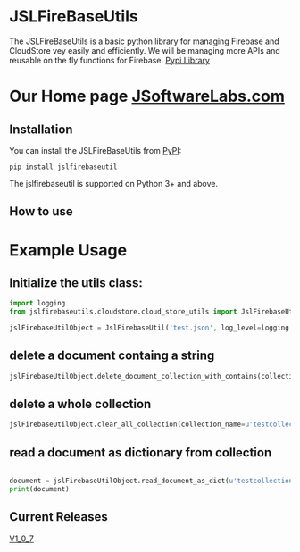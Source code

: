 # JSLFireBaseUtils

The JSLFireBaseUtils is a basic python library for managing Firebase and CloudStore vey easily and efficiently.  We will be managing more APIs and reusable on the fly functions for Firebase. [Pypi Library](https://pypi.org/project/jslfirebaseutil/)

# Our Home page [JSoftwareLabs.com](https://www.jsoftwarelabs.com/)

## Installation

You can install the JSLFireBaseUtils from [PyPI](https://pypi.org/project/jslfirebaseutil/):

    pip install jslfirebaseutil

The jslfirebaseutil is supported on Python 3+ and above.

## How to use

# Example Usage

## Initialize the utils class:

```python
import logging
from jslfirebaseutils.cloudstore.cloud_store_utils import JslFirebaseUtil

jslFirebaseUtilObject = JslFirebaseUtil('test.json', log_level=logging.INFO)
```
## delete a document containg a string
```python
jslFirebaseUtilObject.delete_document_collection_with_contains(collection_name=u'collection name',string_contains='any string which is present in your document collection')
```
## delete a whole collection

```python
jslFirebaseUtilObject.clear_all_collection(collection_name=u'testcollection')
```

## read a document as dictionary from collection
```python

document = jslFirebaseUtilObject.read_document_as_dict(u'testcollection', id='whateverid')
print(document)
```

## Current Releases


[V1_0_7](https://github.com/JSoftwareLabs/JSLFireBaseUtils/releases/tag/V1_0_7)


